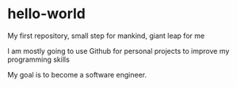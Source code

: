 # hello-world
My first repository, small step for mankind, giant leap for me

I am mostly going to use Github for personal projects to improve my programming skills

My goal is to become a software engineer.
